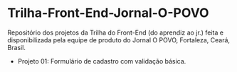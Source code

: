 # Trilha-Front-End-Jornal-O-POVO
Repositório dos projetos da Trilha do Front-End (do aprendiz ao jr.) feita e disponibilizada pela equipe de produto do Jornal O POVO, Fortaleza, Ceará, Brasil.

- Projeto 01: Formulário de cadastro com validação básica.
